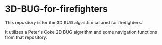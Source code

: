 # 3D-BUG-for-firefighters

This repository is for the 3D BUG algorithm tailored for firefighters. 

It utilizes a Peter's Coke 2D BUG algorithm and some navigation functions from that repository.